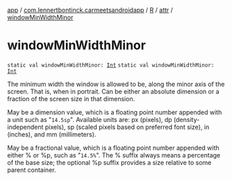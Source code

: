 [app](../../../index.md) / [com.lennertbontinck.carmeetsandroidapp](../../index.md) / [R](../index.md) / [attr](index.md) / [windowMinWidthMinor](./window-min-width-minor.md)

# windowMinWidthMinor

`static val windowMinWidthMinor: `[`Int`](https://kotlinlang.org/api/latest/jvm/stdlib/kotlin/-int/index.html)
`static val windowMinWidthMinor: `[`Int`](https://kotlinlang.org/api/latest/jvm/stdlib/kotlin/-int/index.html)

The minimum width the window is allowed to be, along the minor axis of the screen. That is, when in portrait. Can be either an absolute dimension or a fraction of the screen size in that dimension.

May be a dimension value, which is a floating point number appended with a unit such as "`14.5sp`". Available units are: px (pixels), dp (density-independent pixels), sp (scaled pixels based on preferred font size), in (inches), and mm (millimeters).

May be a fractional value, which is a floating point number appended with either % or %p, such as "`14.5%`". The % suffix always means a percentage of the base size; the optional %p suffix provides a size relative to some parent container.

